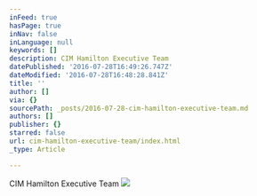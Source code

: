 ```yaml
---
inFeed: true
hasPage: true
inNav: false
inLanguage: null
keywords: []
description: CIM Hamilton Executive Team
datePublished: '2016-07-28T16:49:26.747Z'
dateModified: '2016-07-28T16:48:28.841Z'
title: ''
author: []
via: {}
sourcePath: _posts/2016-07-28-cim-hamilton-executive-team.md
authors: []
publisher: {}
starred: false
url: cim-hamilton-executive-team/index.html
_type: Article

---
```

CIM Hamilton Executive Team
![](https://the-grid-user-content.s3-us-west-2.amazonaws.com/b01732d6-aad5-4cc0-b785-f72e5a3eb505.jpg)